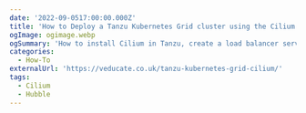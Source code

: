 ```yaml
---
date: '2022-09-0517:00:00.000Z'
title: 'How to Deploy a Tanzu Kubernetes Grid cluster using the Cilium CNI'
ogImage: ogimage.webp
ogSummary: 'How to install Cilium in Tanzu, create a load balancer service, deploy a demo app, and showing some observability with Hubble'
categories:
  - How-To
externalUrl: 'https://veducate.co.uk/tanzu-kubernetes-grid-cilium/'
tags:
  - Cilium
  - Hubble
---
```

